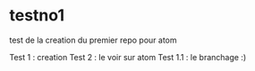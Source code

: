 # testno1
test de la creation du premier repo pour atom

Test 1 : creation
Test 2 : le voir sur atom
Test 1.1 : le branchage :)
